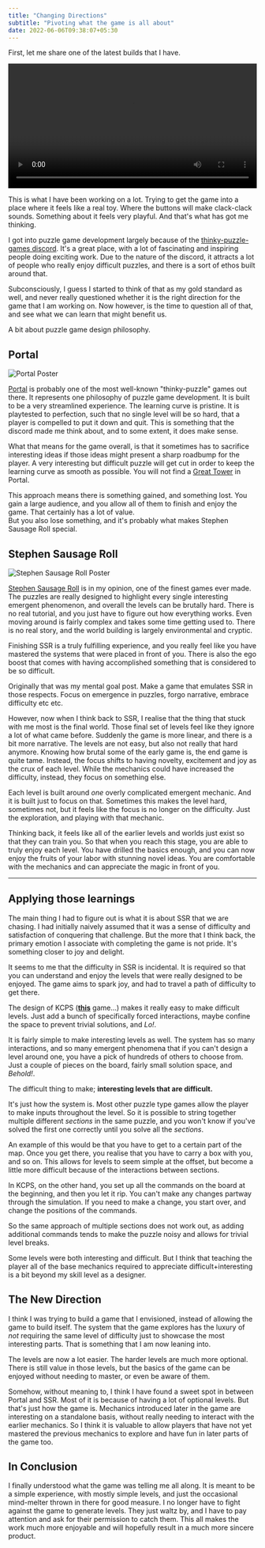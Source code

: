 ```yaml
---
title: "Changing Directions"
subtitle: "Pivoting what the game is all about"
date: 2022-06-06T09:38:07+05:30
---
```


First, let me share one of the latest builds that I have.

<video width=100% controls autoplay>
    <source src="/posts/big_pivot/latest_build.mp4" type="video/mp4">
</video>

This is what I have been working on a lot. Trying to get the game into a place where
it feels like a real toy. Where the buttons will make clack-clack sounds. Something
about it feels very playful. And that's what has got me thinking.

I got into puzzle game development largely because of the [thinky-puzzle-games discord](https://discord.gg/jbQrge7pkk).
It's a great place, with a lot of fascinating and inspiring people doing exciting work.
Due to the nature of the discord, it attracts a lot of people who really enjoy 
difficult puzzles, and there is a sort of ethos built around that.

Subconsciously, I guess I started to think of that as my gold standard as well, and never
really questioned whether it is the right direction for the game that I am working on.
Now however, is the time to question all of that, and see what we can learn that might
benefit us.

A bit about puzzle game design philosophy.

## Portal

![Portal Poster](https://cdn.akamai.steamstatic.com/steam/apps/400/header.jpg?t=1608593358)

[Portal](https://store.steampowered.com/app/400/Portal/) is probably one of the most well-known
"thinky-puzzle" games out there. It represents one philosophy of puzzle game development.
It is built to be a very streamlined experience. The learning curve is pristine. It is playtested to perfection,
such that no single level will be so hard, that a player is compelled to put it down and quit.
This is something that the discord made me think about, and to some extent, it does make sense.

What that means for the game overall, is that it sometimes has to sacrifice interesting ideas if
those ideas might present a sharp roadbump for the player. A very interesting but difficult puzzle
will get cut in order to keep the learning curve as smooth as possible.
You will not find a [Great Tower](https://www.reddit.com/r/Stephenssausageroll/comments/692kzx/intimidated_by_the_great_tower/)
in Portal.

This approach means there is something gained, and something lost. You gain a large audience, and
you allow all of them to finish and enjoy the game. That certainly has a lot of value. 
<br>But you also lose something, and it's probably what makes Stephen Sausage Roll special.


## Stephen Sausage Roll

![Stephen Sausage Roll Poster](https://cdn.akamai.steamstatic.com/steam/apps/353540/header.jpg?t=1589230122)

[Stephen Sausage Roll](https://store.steampowered.com/app/353540/Stephens_Sausage_Roll/) is
in my opinion, one of the finest games ever made. The puzzles are really designed to highlight
every single interesting emergent phenomenon, and overall the levels can be brutally hard.
There is no real tutorial, and you just have to figure out how everything works. Even moving
around is fairly complex and takes some time getting used to. There is no real story, and the
world building is largely environmental and cryptic.

Finishing SSR is a truly fulfilling experience, and you really feel like you have mastered
the systems that were placed in front of you. There is also the ego boost that comes with having
accomplished something that is considered to be so difficult.

Originally that was my mental goal post. Make a game that emulates SSR in those respects. Focus
on emergence in puzzles, forgo narrative, embrace difficulty etc etc.

However, now when I think back to SSR, I realise that the thing that stuck with me most is
the final world. Those final set of levels feel like they ignore a lot of what came before.
Suddenly the game is more linear, and there is a bit more narrative. The levels are not easy, but
also not really that hard anymore. Knowing how brutal some of the early game is, the end game is
quite tame. Instead, the focus shifts to having novelty, excitement and joy as the crux of each level.
While the mechanics could have increased the difficulty, instead, they focus on something else.

Each level is built around _one_ overly complicated emergent mechanic. And it is built just to focus on
that. Sometimes this makes the level hard, sometimes not, but it feels like the focus is no
longer on the difficulty. Just the exploration, and playing with that mechanic. 

Thinking back, it feels
like all of the earlier levels and worlds just exist so that they can train you. So that when
you reach this stage, you are able to truly enjoy each level. You have drilled the
basics enough, and you can now enjoy the fruits of your labor with stunning novel ideas. You are
comfortable with the mechanics and can appreciate the magic in front of you.

---

## Applying those learnings

The main thing I had to figure out is what it is about SSR that we are chasing. I had initially naively
assumed that it was a sense of difficulty and satisfaction of conquering that challenge. But the more
that I think back, the primary emotion I associate with completing the game is not pride. It's something
closer to joy and delight.

It seems to me that the difficulty in SSR is incidental. It is required so that you can understand
and enjoy the levels that were really designed to be enjoyed. The game aims to spark joy, and had to
travel a path of difficulty to get there.

The design of KCPS ([__this__](/) game...)
makes it really easy to make difficult levels. Just add a bunch of specifically forced interactions,
maybe confine the space to prevent trivial solutions, and _Lo!_.

It is fairly simple to make interesting levels as well. The system has so many interactions, and so many
emergent phenomena that if you can't design a level around one, you have a pick of hundreds of others to
choose from. Just a couple of pieces on the board, fairly small solution space, and _Behold!_.

The difficult thing to make; __interesting levels that are difficult.__

It's just how the system is. Most other puzzle type games allow the player to make inputs
throughout the level. So it is possible to string together multiple different _sections_ in the same puzzle,
and you won't know if you've solved the first one correctly until you solve all the _sections_.

An example of this would be that you have to get to a certain part of the map. Once you get there, you realise
that you have to carry a box with you, and so on. This allows for levels to seem simple at the offset,
but become a little more difficult because of the interactions between sections.

In KCPS, on the other hand, you set up all the commands on the board at the beginning, and then you let it rip.
You can't make any changes partway through the simulation. If you need to make a change, you start over,
and change the positions of the commands.

So the same approach of multiple sections does not
work out, as adding additional commands tends to make the puzzle noisy and allows for
trivial level breaks.

Some levels were both interesting and difficult. But I think that teaching the player all
of the base mechanics required to appreciate difficult+interesting is a bit beyond my
skill level as a designer. 

## The New Direction

I think I was trying to build a game that I envisioned, instead of allowing the game to build itself.
The system that the game explores has the luxury of _not_ requiring the same level of difficulty just
to showcase the most interesting parts. That is something that I am now leaning into.

The levels are now a lot easier. The harder levels are much more optional. There is still value in those
levels, but the basics of the game can be enjoyed without needing to master, or even be aware of them.

Somehow, without meaning to, I think I have found a sweet spot in between Portal and SSR. Most of it is
because of having a lot of optional levels. But that's just how the game is. Mechanics
introduced later in the game are interesting on a standalone basis, without really needing to interact
with the earlier mechanics. So I think it is valuable to allow players that have not yet mastered the
previous mechanics to explore and have fun in later parts of the game too.


## In Conclusion

I finally understood what the game was telling me all along. It is meant to be a simple experience,
with mostly simple levels, and just the occasional mind-melter thrown in there for good measure. I
no longer have to fight against the game to generate levels. They just waltz by, and I have to pay
attention and ask for their permission to catch them. This all makes the work much more enjoyable
and will hopefully result in a much more sincere product.
